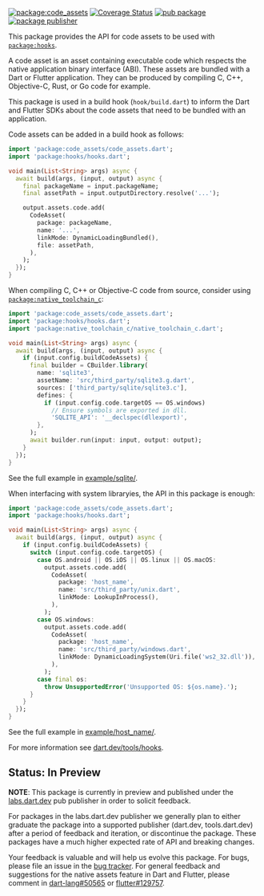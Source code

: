 [![package:code_assets](https://github.com/dart-lang/native/actions/workflows/native.yaml/badge.svg)](https://github.com/dart-lang/native/actions/workflows/native.yaml)
[![Coverage Status](https://coveralls.io/repos/github/dart-lang/native/badge.svg?branch=main)](https://coveralls.io/github/dart-lang/native?branch=main)
[![pub package](https://img.shields.io/pub/v/code_assets.svg)](https://pub.dev/packages/code_assets)
[![package publisher](https://img.shields.io/pub/publisher/code_assets.svg)](https://pub.dev/packages/code_assets/publisher)

This package provides the API for code assets to be used with
[`package:hooks`](https://pub.dev/packages/hooks).

A code asset is an asset containing executable code which respects the native
application binary interface (ABI). These assets are bundled with a Dart or
Flutter application. They can be produced by compiling C, C++, Objective-C,
Rust, or Go code for example.

This package is used in a build hook (`hook/build.dart`) to inform the Dart
and Flutter SDKs about the code assets that need to be bundled with an
application.

Code assets can be added in a build hook as follows:

<!-- file://./example/api/code_assets_snippet.dart -->
```dart
import 'package:code_assets/code_assets.dart';
import 'package:hooks/hooks.dart';

void main(List<String> args) async {
  await build(args, (input, output) async {
    final packageName = input.packageName;
    final assetPath = input.outputDirectory.resolve('...');

    output.assets.code.add(
      CodeAsset(
        package: packageName,
        name: '...',
        linkMode: DynamicLoadingBundled(),
        file: assetPath,
      ),
    );
  });
}
```

When compiling C, C++ or Objective-C code from source, consider using
[`package:native_toolchain_c`](https://pub.dev/packages/native_toolchain_c):

<!-- file://./example/sqlite/hook/build.dart -->
```dart
import 'package:code_assets/code_assets.dart';
import 'package:hooks/hooks.dart';
import 'package:native_toolchain_c/native_toolchain_c.dart';

void main(List<String> args) async {
  await build(args, (input, output) async {
    if (input.config.buildCodeAssets) {
      final builder = CBuilder.library(
        name: 'sqlite3',
        assetName: 'src/third_party/sqlite3.g.dart',
        sources: ['third_party/sqlite/sqlite3.c'],
        defines: {
          if (input.config.code.targetOS == OS.windows)
            // Ensure symbols are exported in dll.
            'SQLITE_API': '__declspec(dllexport)',
        },
      );
      await builder.run(input: input, output: output);
    }
  });
}
```

See the full example in [example/sqlite/](example/sqlite/).

When interfacing with system libraryies, the API in this package is enough:

<!-- file://./example/host_name/hook/build.dart -->
```dart
import 'package:code_assets/code_assets.dart';
import 'package:hooks/hooks.dart';

void main(List<String> args) async {
  await build(args, (input, output) async {
    if (input.config.buildCodeAssets) {
      switch (input.config.code.targetOS) {
        case OS.android || OS.iOS || OS.linux || OS.macOS:
          output.assets.code.add(
            CodeAsset(
              package: 'host_name',
              name: 'src/third_party/unix.dart',
              linkMode: LookupInProcess(),
            ),
          );
        case OS.windows:
          output.assets.code.add(
            CodeAsset(
              package: 'host_name',
              name: 'src/third_party/windows.dart',
              linkMode: DynamicLoadingSystem(Uri.file('ws2_32.dll')),
            ),
          );
        case final os:
          throw UnsupportedError('Unsupported OS: ${os.name}.');
      }
    }
  });
}
```

See the full example in [example/host_name/](example/host_name/).

For more information see [dart.dev/tools/hooks](https://dart.dev/tools/hooks).

## Status: In Preview

**NOTE**: This package is currently in preview and published under the
[labs.dart.dev](https://dart.dev/dart-team-packages) pub publisher in order to
solicit feedback. 

For packages in the labs.dart.dev publisher we generally plan to either graduate
the package into a supported publisher (dart.dev, tools.dart.dev) after a period
of feedback and iteration, or discontinue the package. These packages have a
much higher expected rate of API and breaking changes.

Your feedback is valuable and will help us evolve this package. 
For bugs, please file an issue in the 
[bug tracker](https://github.com/dart-lang/native/issues).
For general feedback and suggestions for the native assets feature in Dart and
Flutter, please comment in [dart-lang#50565] or [flutter#129757].

[dart-lang#50565]: https://github.com/dart-lang/sdk/issues/50565
[flutter#129757]: https://github.com/flutter/flutter/issues/129757

